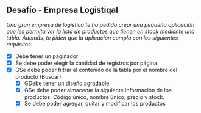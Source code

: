 
## Desafío - Empresa Logistiqal

*Una gran empresa de logística te ha pedido crear una pequeña aplicación que les permita ver la lista de productos que tienen en stock mediante una tabla. Además, te piden que la aplicación cumpla con los siguientes requisitos:* 

- [x] Debe tener un paginador
- [x] Se debe poder elegir la cantidad de registros por página.
- [x] GSe debe poder filtrar el contenido de la tabla por el nombre del producto (Buscar).
    - [x] GDebe tener un diseño agradable
    - [x] GSe debe poder almacenar la siguiente información de los productos: Código único,
nombre único, precio y stock.
    - [x] Se debe poder agregar, quitar y modificar los productos
